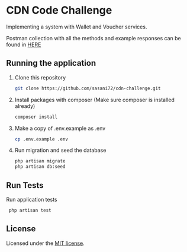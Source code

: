 # CDN Code Challenge

Implementing a system with Wallet and Voucher services.

Postman collection with all the methods and example responses can be found in [HERE](https://github.com/sasani72/cdn-challenge/blob/main/docs/cdn-collection.postman_collection.json)

## Running the application

1. Clone this repository
    ```bash
    git clone https://github.com/sasani72/cdn-challenge.git
    ```
2. Install packages with composer (Make sure composer is installed already)

    ```bash
    composer install
    ```

3. Make a copy of .env.example as .env

    ```bash
    cp .env.example .env
    ```

4. Run migration and seed the database

    ```bash
    php artisan migrate
    php artisan db:seed
    ```

## Run Tests

Run application tests

```bash
 php artisan test
```

## License

Licensed under the [MIT license](https://opensource.org/licenses/MIT).
